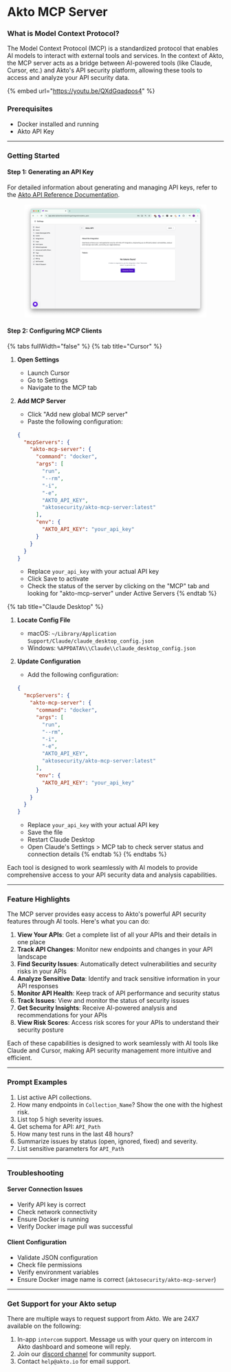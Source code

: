 # Akto MCP Server

### **What is Model Context Protocol?**

The Model Context Protocol (MCP) is a standardized protocol that enables AI models to interact with external tools and services. In the context of Akto, the MCP server acts as a bridge between AI-powered tools (like Claude, Cursor, etc.) and Akto's API security platform, allowing these tools to access and analyze your API security data.

{% embed url="https://youtu.be/QXdGqadpos4" %}

### **Prerequisites**

* Docker installed and running
* Akto API Key

***

### **Getting Started**

#### **Step 1: Generating an API Key**

For detailed information about generating and managing API keys, refer to the [Akto API Reference Documentation](../api-reference/api-reference.md).

<figure><img src="../.gitbook/assets/image.png" alt=""><figcaption></figcaption></figure>

#### **Step 2: Configuring MCP Clients**

{% tabs fullWidth="false" %}
{% tab title="Cursor" %}
1. **Open Settings**
   * Launch Cursor
   * Go to Settings
   * Navigate to the MCP tab
2.  **Add MCP Server**

    * Click "Add new global MCP server"
    * Paste the following configuration:

    ```json
    {
      "mcpServers": {
        "akto-mcp-server": {
          "command": "docker",
          "args": [
            "run",
            "--rm",
            "-i",
            "-e",
            "AKTO_API_KEY",
            "aktosecurity/akto-mcp-server:latest"
          ],
          "env": {
            "AKTO_API_KEY": "your_api_key"
          }
        }
      }
    }

    ```

    * Replace `your_api_key` with your actual API key
    * Click Save to activate
    * Check the status of the server by clicking on the "MCP" tab and looking for "akto-mcp-server" under Active Servers
{% endtab %}

{% tab title="Claude Desktop" %}
1. **Locate Config File**
   * macOS: `~/Library/Application Support/Claude/claude_desktop_config.json`
   * Windows: `%APPDATA%\\Claude\\claude_desktop_config.json`
2.  **Update Configuration**

    * Add the following configuration:

    ```json
    {
      "mcpServers": {
        "akto-mcp-server": {
          "command": "docker",
          "args": [
            "run",
            "--rm",
            "-i",
            "-e",
            "AKTO_API_KEY",
            "aktosecurity/akto-mcp-server:latest"
          ],
          "env": {
            "AKTO_API_KEY": "your_api_key"
          }
        }
      }
    }

    ```

    * Replace `your_api_key` with your actual API key
    * Save the file
    * Restart Claude Desktop
    * Open Claude's Settings > MCP tab to check server status and connection details
{% endtab %}
{% endtabs %}

Each tool is designed to work seamlessly with AI models to provide comprehensive access to your API security data and analysis capabilities.

***

### **Feature Highlights**

The MCP server provides easy access to Akto's powerful API security features through AI tools. Here's what you can do:

1. **View Your APIs**: Get a complete list of all your APIs and their details in one place
2. **Track API Changes**: Monitor new endpoints and changes in your API landscape
3. **Find Security Issues**: Automatically detect vulnerabilities and security risks in your APIs
4. **Analyze Sensitive Data**: Identify and track sensitive information in your API responses
5. **Monitor API Health**: Keep track of API performance and security status
6. **Track Issues**: View and monitor the status of security issues
7. **Get Security Insights**: Receive AI-powered analysis and recommendations for your APIs
8. **View Risk Scores**: Access risk scores for your APIs to understand their security posture

Each of these capabilities is designed to work seamlessly with AI tools like Claude and Cursor, making API security management more intuitive and efficient.

***

### Prompt Examples

1. List active API collections.
2. How many endpoints in `Collection_Name`? Show the one with the highest risk.
3. List top 5 high severity issues.
4. Get schema for API: `API_Path`
5. How many test runs in the last 48 hours?
6. Summarize issues by status (open, ignored, fixed) and severity.
7. List sensitive parameters for `API_Path`

***

### **Troubleshooting**

#### **Server Connection Issues**

* Verify API key is correct
* Check network connectivity
* Ensure Docker is running
* Verify Docker image pull was successful

#### **Client Configuration**

* Validate JSON configuration
* Check file permissions
* Verify environment variables
* Ensure Docker image name is correct (`aktosecurity/akto-mcp-server`)

***

### Get Support for your Akto setup

There are multiple ways to request support from Akto. We are 24X7 available on the following:

1. In-app `intercom` support. Message us with your query on intercom in Akto dashboard and someone will reply.
2. Join our [discord channel](https://www.akto.io/community) for community support.
3. Contact `help@akto.io` for email support.
